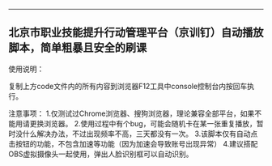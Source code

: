 -------------------------------------------------------------------------
北京市职业技能提升行动管理平台（京训钉）自动播放脚本，简单粗暴且安全的刷课
-------------------------------------------------------------------------

使用说明：

复制上方code文件内的所有内容到浏览器F12工具中console控制台内按回车执行。

注意事项：
1.仅测试过Chrome浏览器、搜狗浏览器，理论兼容全部平台，如果不能用请更换浏览器。
2.使用过程中有个bug，可能会随机卡在某一张重复播放，暂时没什么解决办法，不过出现频率不高，三天都没有一次。
3.该脚本仅有自动点击按钮的功能，不包含加速等功能（因为加速会导致账号出现异常）
4.建议搭配OBS虚拟摄像头一起使用，弹出人脸识别框可以自动识别。
